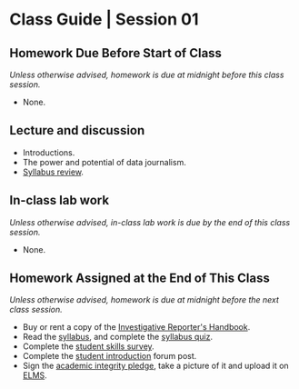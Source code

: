 # Class Guide | Session 01

## Homework Due Before Start of Class
*Unless otherwise advised, homework is due at midnight before this class session.*   

* None.

## Lecture and discussion

* Introductions.
* The power and potential of data journalism.
* [Syllabus review](../../README.md).

## In-class lab work
*Unless otherwise advised, in-class lab work is due by the end of this class session.*   

* None.

## Homework Assigned at the End of This Class
*Unless otherwise advised, homework is due at midnight before the next class session.*   

* Buy or rent a copy of the [Investigative Reporter's Handbook](https://www.amazon.com/Investigative-Reporters-Handbook-Documents-Techniques/dp/0312589972).
* Read the [syllabus](../../README.md), and complete the [syllabus quiz](https://umd.instructure.com/courses/1251920/quizzes/1245606).
* Complete the [student skills survey](https://umd.instructure.com/courses/1251920/quizzes/1245607).
* Complete the [student introduction](https://umd.instructure.com/courses/1251920/discussion_topics/3478232) forum post.
* Sign the [academic integrity pledge](https://umd.instructure.com/courses/1251920/assignments/4695636), take a picture of it and upload it on [ELMS](https://umd.instructure.com/courses/1251920/assignments/4695636).
